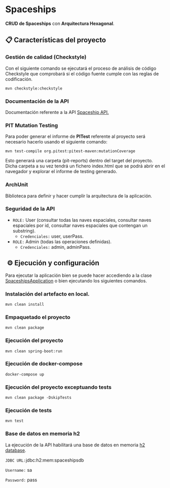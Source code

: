 # Spaceships
**CRUD de Spaceships** con **Arquitectura Hexagonal**.

## 📋 Características del proyecto
### Gestión de calidad (Checkstyle)

Con el siguiente comando se ejecutará el proceso de análisis de código Checkstyle que comprobará si el código fuente
cumple con las reglas de codificación.
```
mvn checkstyle:checkstyle
```

### Documentación de la API

Documentación referente a la API [Spaceship API.](http://localhost:8080/swagger-ui/index.html#/)

### PIT Mutation Testing

Para poder generar el informe de **PITest** referente al proyecto será necesario hacerlo usando el siguiente comando:
```
mvn test-compile org.pitest:pitest-maven:mutationCoverage
```

Esto generará una carpeta (pit-reports) dentro del target del proyecto. Dicha carpeta a su vez tendrá un fichero
index.html que se podrá abrir en el navegador y explorar el informe de testing generado.

### ArchUnit
Biblioteca para definir y hacer cumplir la arquitectura de la aplicación.

### Seguridad de la API

- `ROLE:` User (consultar todas las naves espaciales, consultar naves espaciales por id, consultar naves espaciales que
contengan un substring).
    - `Credenciales:` user, userPass.
- `ROLE:` Admin (todas las operaciones definidas).
    - `Credenciales:` admin, adminPass.


## ️ ⚙️ Ejecución ️y configuración

Para ejecutar la aplicación bien se puede hacer accediendo a la clase [SpaceshipsApplication](src%2Fmain%2Fjava%2Fcom%2Fw2m%2Fspaceships%2FSpaceshipsApplication.java) o bien ejecutando
los siguientes comandos.

### Instalación del artefacto en local.
```
mvn clean install
```

### Empaquetado el proyecto
```
mvn clean package
```

### Ejecución del proyecto
```
mvn clean spring-boot:run
```

### Ejecución de docker-compose
```
docker-compose up
```

### Ejecución del proyecto exceptuando tests
```
mvn clean package -DskipTests
```

### Ejecución de tests
```
mvn test
```

###  Base de datos en memoria h2

La ejecución de la API habilitará una base de datos en memoria [h2 database](http://localhost:8080/h2-console).

`JDBC URL:`jdbc:h2:mem:spaceshipsdb

`Username:` sa

`Password:` pass


